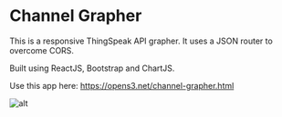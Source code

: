 # Channel Grapher
This is a responsive ThingSpeak API grapher. It uses a JSON router to overcome CORS.

Built using ReactJS, Bootstrap and ChartJS.

Use this app here: https://opens3.net/channel-grapher.html


![alt](https://opens3.net/files/upload-1573463008486-1-0.jpg)
